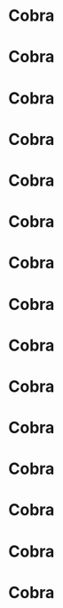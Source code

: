 # Cobra
# Cobra
# Cobra
# Cobra
# Cobra
# Cobra
# Cobra
# Cobra
# Cobra
# Cobra
# Cobra
# Cobra
# Cobra
# Cobra
# Cobra
